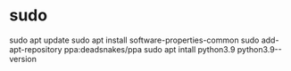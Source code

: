 # sudo
sudo apt update
sudo apt install software-properties-common
sudo add-apt-repository ppa:deadsnakes/ppa
sudo apt intall python3.9
python3.9--version
